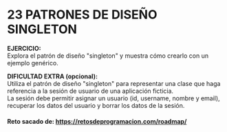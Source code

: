 # 23 PATRONES DE DISEÑO SINGLETON

**EJERCICIO:**  
Explora el patrón de diseño "singleton" y muestra cómo crearlo con un ejemplo genérico.

**DIFICULTAD EXTRA (opcional):**  
Utiliza el patrón de diseño "singleton" para representar una clase que haga referencia a la sesión de usuario de una aplicación ficticia.  
La sesión debe permitir asignar un usuario (id, username, nombre y email), recuperar los datos del usuario y borrar los datos de la sesión.

#### Reto sacado de: https://retosdeprogramacion.com/roadmap/
